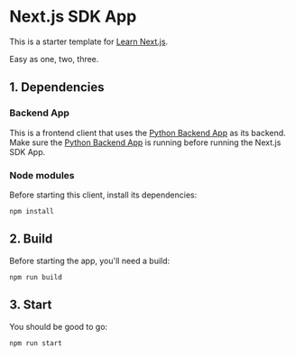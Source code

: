 # Next.js SDK App

This is a starter template for [Learn Next.js](https://nextjs.org/learn).

Easy as one, two, three.

## 1. Dependencies

### Backend App

This is a frontend client that uses the [Python Backend App](../PythonBackendApp) as its backend. Make sure the [Python Backend App](../PythonBackendApp) is running before running the Next.js SDK App.

### Node modules

Before starting this client, install its dependencies:

```
npm install
```

## 2. Build

Before starting the app, you'll need a build:

```
npm run build
```

## 3. Start

You should be good to go:

```
npm run start
```
